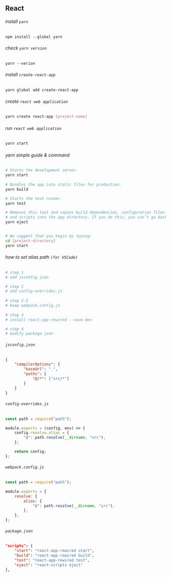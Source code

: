 ## React
  
###### install `yarn`
```
npm install --global yarn
```
  
###### check `yarn version`
```
yarn --verion
```
  
###### install `create-react-app`
```
yarn global add create-react-app
```
  
###### create `react web application`
```sh
yarn create react-app [project-name]
```
  
###### run `react web application`
```sh
yarn start
```
  
###### yarn simple guide & command
```sh
# Starts the development server.
yarn start
    
# Bundles the app into static files for production.
yarn build

# Starts the test runner.
yarn test

# Removes this tool and copies build dependencies, configuration files
# and scripts into the app directory. If you do this, you can’t go back!
yarn eject
   

# We suggest that you begin by typing:
cd [project-directory]
yarn start
```
  
###### how to set alias path `(for VSCode)`
```sh
# step 1
# add jsconfig.json

# step 2
# add config-overrides.js
  
# step 2.5
# keep webpack.config.js
  
# step 3
# install react-app-rewired --save-dev

# step 4
# modify package.json
```
  
###### `jsconfig.json`
```json
{
	"compilerOptions": {
		"baseUrl": ".",
		"paths": {
			"@/*": ["src/*"]
		}
	}
}
```
  
###### `config-overrides.js`
```js
const path = require("path");

module.exports = (config, env) => {
	config.resolve.alias = {
		"@": path.resolve(__dirname, "src"),
	};

	return config;
};
```
  
###### `webpack.config.js`
```js
const path = require("path");

module.exports = {
	resolve: {
		alias: {
			"@": path.resolve(__dirname, "src"),
		},
	},
};
```
  
###### `package.json`
```json
"scripts": {
    "start": "react-app-rewired start",
    "build": "react-app-rewired build",
    "test": "react-app-rewired test",
    "eject": "react-scripts eject"
},
```
